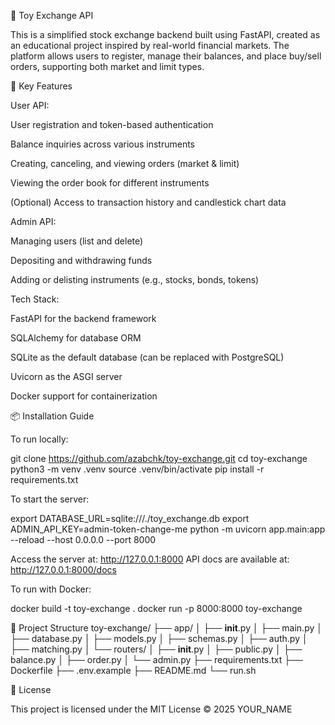 🏦 Toy Exchange API

This is a simplified stock exchange backend built using FastAPI, created as an educational project inspired by real-world financial markets. The platform allows users to register, manage their balances, and place buy/sell orders, supporting both market and limit types.

🚀 Key Features

User API:

User registration and token-based authentication

Balance inquiries across various instruments

Creating, canceling, and viewing orders (market & limit)

Viewing the order book for different instruments

(Optional) Access to transaction history and candlestick chart data

Admin API:

Managing users (list and delete)

Depositing and withdrawing funds

Adding or delisting instruments (e.g., stocks, bonds, tokens)

Tech Stack:

FastAPI for the backend framework

SQLAlchemy for database ORM

SQLite as the default database (can be replaced with PostgreSQL)

Uvicorn as the ASGI server

Docker support for containerization

📦 Installation Guide

To run locally:

git clone https://github.com/azabchk/toy-exchange.git
cd toy-exchange
python3 -m venv .venv
source .venv/bin/activate
pip install -r requirements.txt


To start the server:

export DATABASE_URL=sqlite:///./toy_exchange.db
export ADMIN_API_KEY=admin-token-change-me
python -m uvicorn app.main:app --reload --host 0.0.0.0 --port 8000


Access the server at: http://127.0.0.1:8000
API docs are available at: http://127.0.0.1:8000/docs

To run with Docker:

docker build -t toy-exchange .
docker run -p 8000:8000 toy-exchange

📂 Project Structure
toy-exchange/
├── app/
│   ├── __init__.py
│   ├── main.py
│   ├── database.py
│   ├── models.py
│   ├── schemas.py
│   ├── auth.py
│   ├── matching.py
│   └── routers/
│       ├── __init__.py
│       ├── public.py
│       ├── balance.py
│       ├── order.py
│       └── admin.py
├── requirements.txt
├── Dockerfile
├── .env.example
├── README.md
└── run.sh

📜 License

This project is licensed under the MIT License © 2025 YOUR_NAME